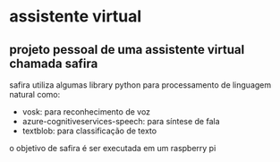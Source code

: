 # assistente virtual

## projeto pessoal de uma assistente virtual chamada safira

safira utiliza algumas library python para processamento de linguagem natural como:

- vosk: para reconhecimento de voz
- azure-cognitiveservices-speech: para síntese de fala
- textblob: para classificação de texto

o objetivo de safira é ser executada em um raspberry pi
